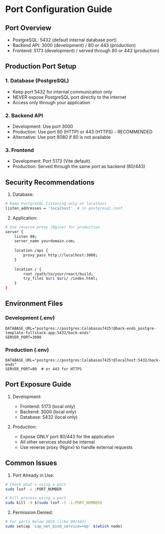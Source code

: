 # Port Configuration Guide

## Port Overview
- PostgreSQL: 5432 (default internal database port)
- Backend API: 3000 (development) / 80 or 443 (production)
- Frontend: 5173 (development) / served through 80 or 443 (production)

## Production Port Setup

### 1. Database (PostgreSQL)
- Keep port 5432 for internal communication only
- NEVER expose PostgreSQL port directly to the internet
- Access only through your application

### 2. Backend API
- Development: Use port 3000
- Production: Use port 80 (HTTP) or 443 (HTTPS) - RECOMMENDED
- Alternative: Use port 8080 if 80 is not available

### 3. Frontend
- Development: Port 5173 (Vite default)
- Production: Served through the same port as backend (80/443)

## Security Recommendations

1. Database:
```bash
# Keep PostgreSQL listening only on localhost
listen_addresses = 'localhost'  # in postgresql.conf
```

2. Application:
```bash
# Use reverse proxy (Nginx) for production
server {
    listen 80;
    server_name yourdomain.com;
    
    location /api {
        proxy_pass http://localhost:3000;
    }
    
    location / {
        root /path/to/your/react/build;
        try_files $uri $uri/ /index.html;
    }
}
```

## Environment Files

### Development (.env)
```env
DATABASE_URL="postgres://postgres:Calabasas7425!@back-ends_postgre-template-fullstack-app:5432/back-ends"
SERVER_PORT=3000
```

### Production (.env)
```env
DATABASE_URL="postgres://postgres:Calabasas7425!@localhost:5432/back-ends"
SERVER_PORT=80  # or 443 for HTTPS
```

## Port Exposure Guide

1. Development:
   - Frontend: 5173 (local only)
   - Backend: 3000 (local only)
   - Database: 5432 (local only)

2. Production:
   - Expose ONLY port 80/443 for the application
   - All other services should be internal
   - Use reverse proxy (Nginx) to handle external requests

## Common Issues

1. Port Already in Use:
```bash
# Check what's using a port
sudo lsof -i :PORT_NUMBER

# Kill process using a port
sudo kill -9 $(sudo lsof -t -i:PORT_NUMBER)
```

2. Permission Denied:
```bash
# For ports below 1024 (like 80/443)
sudo setcap 'cap_net_bind_service=+ep' $(which node)
```
